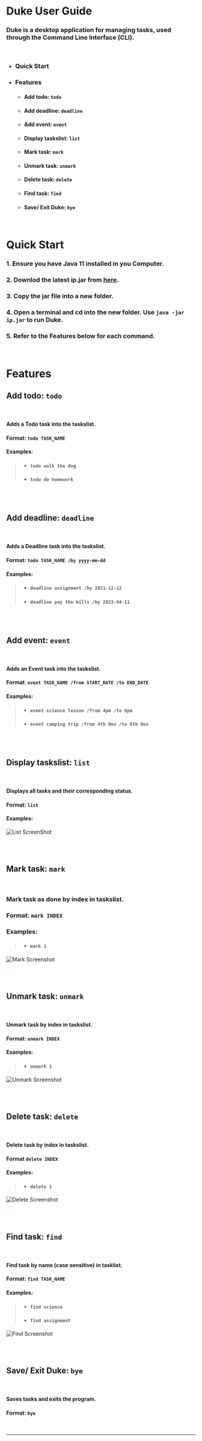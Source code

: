 # **Duke User Guide**
### Duke is a desktop application for managing tasks, used through the Command Line Interface (CLI). 
<br>

* ### Quick Start
* ### Features
  * #### Add todo: `todo`
  * #### Add deadline: `deadline`
  * #### Add event: `event`
  * #### Display taskslist: `list`
  * #### Mark task: `mark`
  * #### Unmark task: `unmark`
  * #### Delete task: `delete`
  * #### Find task: `find`
  * #### Save/ Exit Duke: `bye`

<br>

# Quick Start 

### 1. Ensure you have Java 11 installed in you Computer. 

### 2. Downlod the latest ip.jar from [here](https://github.com/TayJiunYuan/ip).

### 3. Copy the jar file into a new folder.

### 4. Open a terminal and cd into the new folder. Use `java -jar ip.jar` to run Duke.

### 5. Refer to the Features below for each command.

<br>

# Features 
## Add todo: `todo`

<br>

#### Adds a Todo task into the taskslist.
#### Format: `todo TASK_NAME`
#### Examples:
>* #### `todo walk the dog`
>* #### `todo do homework`

<br>
<br>

## Add deadline: `deadline`

<br>

#### Adds a Deadline task into the taskslist.
#### Format: `todo TASK_NAME /by yyyy-mm-dd`
#### Examples:
>* #### `deadline assignment /by 2021-12-12`
>* #### `deadline pay the bills /by 2023-04-11`

<br>
<br>

## Add event: `event`

<br>

#### Adds an Event task into the taskslist.
#### Format: `event TASK_NAME /from START_DATE /to END_DATE`
#### Examples:
>* #### `event science lesson /from 4pm /to 6pm`
>* #### `event camping trip /from 4th Nov /to 6th Nov`

<br>
<br>

## Display taskslist: `list`

<br>

#### Displays all tasks and their corresponding status.
#### Format: `list`
#### Examples:
![List ScreenShot](ListSS.png)

<br>
<br>

## Mark task: `mark`

<br>

### Mark task as done by index in taskslist.
### Format: `mark INDEX`
### Examples:
>* #### `mark 1`
![Mark Screenshot](MarkSS.png)

<br>
<br>

## Unmark task: `unmark`

<br>

#### Unmark task by index in taskslist.
#### Format: `unmark INDEX`
#### Examples:
> * #### `unmark 1`
![Unmark Screenshot](UnmarkSS.png)

<br>
<br>

## Delete task: `delete`

<br>

#### Delete task by index in taskslist.
#### Format `delete INDEX`
#### Examples: 
> * #### `delete 1`
![Delete Screenshot](DeleteSS.png)

<br>
<br>

## Find task: `find`

<br>

#### Find task by name (case sensitive) in tasklist.
#### Format: `find TASK_NAME`
#### Examples: 
> * #### `find science`
> * #### `find assignment`
![Find Screenshot](FindSS.png)

<br>
<br>

## Save/ Exit Duke: `bye`

<br>

#### Saves tasks and exits the program.
#### Format: `bye` 

<br>
<hr>


